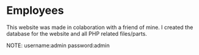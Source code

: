 # Employees

This website was made in colaboration with a friend of mine. I created the database for the website and all PHP related files/parts.

NOTE: 
username:admin
password:admin
